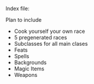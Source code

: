 Index file:


Plan to include

- Cook yourself your own race
- 5 pregenerated races
- Subclasses for all main clases
- Feats
- Spells
- Backgrounds
- Magic Items
- Weapons
